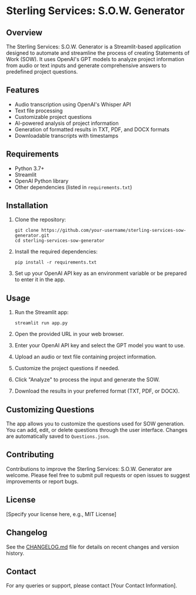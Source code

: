 # Sterling Services: S.O.W. Generator

## Overview

The Sterling Services: S.O.W. Generator is a Streamlit-based application designed to automate and streamline the process of creating Statements of Work (SOW). It uses OpenAI's GPT models to analyze project information from audio or text inputs and generate comprehensive answers to predefined project questions.

## Features

- Audio transcription using OpenAI's Whisper API
- Text file processing
- Customizable project questions
- AI-powered analysis of project information
- Generation of formatted results in TXT, PDF, and DOCX formats
- Downloadable transcripts with timestamps

## Requirements

- Python 3.7+
- Streamlit
- OpenAI Python library
- Other dependencies (listed in `requirements.txt`)

## Installation

1. Clone the repository:
   ```
   git clone https://github.com/your-username/sterling-services-sow-generator.git
   cd sterling-services-sow-generator
   ```

2. Install the required dependencies:
   ```
   pip install -r requirements.txt
   ```

3. Set up your OpenAI API key as an environment variable or be prepared to enter it in the app.

## Usage

1. Run the Streamlit app:
   ```
   streamlit run app.py
   ```

2. Open the provided URL in your web browser.

3. Enter your OpenAI API key and select the GPT model you want to use.

4. Upload an audio or text file containing project information.

5. Customize the project questions if needed.

6. Click "Analyze" to process the input and generate the SOW.

7. Download the results in your preferred format (TXT, PDF, or DOCX).

## Customizing Questions

The app allows you to customize the questions used for SOW generation. You can add, edit, or delete questions through the user interface. Changes are automatically saved to `Questions.json`.

## Contributing

Contributions to improve the Sterling Services: S.O.W. Generator are welcome. Please feel free to submit pull requests or open issues to suggest improvements or report bugs.

## License

[Specify your license here, e.g., MIT License]

## Changelog

See the [CHANGELOG.md](CHANGELOG.md) file for details on recent changes and version history.

## Contact

For any queries or support, please contact [Your Contact Information].